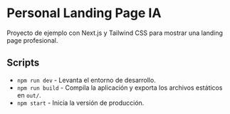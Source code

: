 # Personal Landing Page IA

Proyecto de ejemplo con Next.js y Tailwind CSS para mostrar una landing page profesional.

## Scripts

- `npm run dev` - Levanta el entorno de desarrollo.
- `npm run build` - Compila la aplicación y exporta los archivos estáticos en `out/`.
- `npm start` - Inicia la versión de producción.
